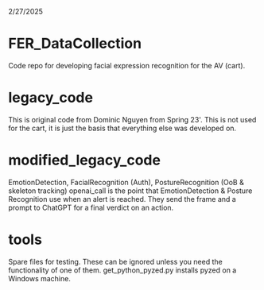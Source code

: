 2/27/2025

# FER_DataCollection
Code repo for developing facial expression recognition for the AV (cart).

# legacy_code
This is original code from Dominic Nguyen from Spring 23'. This is not used for the cart, it is just the basis that everything else was developed on.

# modified_legacy_code
EmotionDetection, FacialRecognition (Auth), PostureRecognition (OoB & skeleton tracking)
openai_call is the point that EmotionDetection & Posture Recognition use when an alert is reached. They send the frame and a prompt to ChatGPT for a final verdict on an action.

# tools
Spare files for testing. These can be ignored unless you need the functionality of one of them. 
    get_python_pyzed.py installs pyzed on a Windows machine.